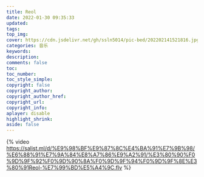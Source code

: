 ```yaml
---
title: Reol
date: 2022-01-30 09:35:33
updated: 
tags: 
top_img: 
cover: https://cdn.jsdelivr.net/gh/ssln5014/pic-bed/202202141521816.jpg
categories: 音乐
keywords:
description:
comments: false
toc:
toc_number:
toc_style_simple:
copyright: false
copyright_author:
copyright_author_href:
copyright_url:
copyright_info:
aplayer: disable
highlight_shrink:
aside: false
---
```

{% video https://salist.ml/d/%E9%98%BF%E9%87%8C%E4%BA%91%E7%9B%98/%E6%88%91%E7%9A%84%E8%A7%86%E9%A2%91/%E3%80%90%F0%9D%9F%92%F0%9D%90%8A%F0%9D%9F%94%F0%9D%9F%8E%E3%80%91Reol-%E7%99%BD%E5%A4%9C.flv %}
